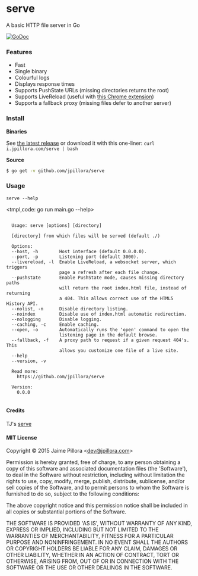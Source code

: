
# serve

A basic HTTP file server in Go

[![GoDoc](https://godoc.org/github.com/jpillora/serve/server?status.svg)](https://godoc.org/github.com/jpillora/serve/server)

### Features

* Fast
* Single binary
* Colourful logs
* Displays response times
* Supports PushState URLs (missing directories returns the root)
* Supports LiveReload (useful with [this Chrome extension](https://chrome.google.com/webstore/detail/livereload/jnihajbhpnppcggbcgedagnkighmdlei?hl=en))
* Supports a fallback proxy (missing files defer to another server)

### Install

**Binaries**

See [the latest release](https://github.com/jpillora/serve/releases/latest) or download it with this one-liner: `curl i.jpillora.com/serve | bash`

**Source**

``` sh
$ go get -v github.com/jpillora/serve
```
### Usage

`serve --help`

<tmpl,code: go run main.go --help>
``` plain 

  Usage: serve [options] [directory]
  
  [directory] from which files will be served (default ./)
  
  Options:
  --host, -h        Host interface (default 0.0.0.0).
  --port, -p        Listening port (default 3000).
  --livereload, -l  Enable LiveReload, a websocket server, which triggers 
                    page a refresh after each file change.
  --pushstate       Enable PushState mode, causes missing directory paths 
                    will return the root index.html file, instead of returning 
                    a 404. This allows correct use of the HTML5 History API.
  --nolist, -n      Disable directory listing.
  --noindex         Disable use of index.html automatic redirection.
  --nologging       Disable logging.
  --caching, -c     Enable caching.
  --open, -o        Automatically runs the 'open' command to open the 
                    listening page in the default browse.
  --fallback, -f    A proxy path to request if a given request 404's. This 
                    allows you customize one file of a live site.
  --help          
  --version, -v   
  
  Read more:
    https://github.com/jpillora/serve
  
  Version:
    0.0.0
  
```
</tmpl>

#### Credits

TJ's [serve](https://github.com/tj/serve)

#### MIT License

Copyright © 2015 Jaime Pillora &lt;dev@jpillora.com&gt;

Permission is hereby granted, free of charge, to any person obtaining
a copy of this software and associated documentation files (the
'Software'), to deal in the Software without restriction, including
without limitation the rights to use, copy, modify, merge, publish,
distribute, sublicense, and/or sell copies of the Software, and to
permit persons to whom the Software is furnished to do so, subject to
the following conditions:

The above copyright notice and this permission notice shall be
included in all copies or substantial portions of the Software.

THE SOFTWARE IS PROVIDED 'AS IS', WITHOUT WARRANTY OF ANY KIND,
EXPRESS OR IMPLIED, INCLUDING BUT NOT LIMITED TO THE WARRANTIES OF
MERCHANTABILITY, FITNESS FOR A PARTICULAR PURPOSE AND NONINFRINGEMENT.
IN NO EVENT SHALL THE AUTHORS OR COPYRIGHT HOLDERS BE LIABLE FOR ANY
CLAIM, DAMAGES OR OTHER LIABILITY, WHETHER IN AN ACTION OF CONTRACT,
TORT OR OTHERWISE, ARISING FROM, OUT OF OR IN CONNECTION WITH THE
SOFTWARE OR THE USE OR OTHER DEALINGS IN THE SOFTWARE.